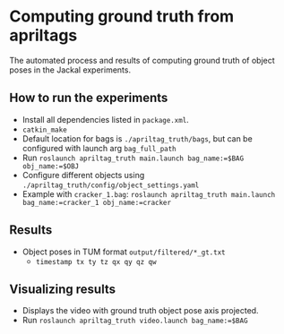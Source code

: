 # Computing ground truth from apriltags
The automated process and results of computing ground truth of object poses in the Jackal experiments.

## How to run the experiments
- Install all dependencies listed in `package.xml`.
- `catkin_make`
- Default location for bags is `./apriltag_truth/bags`, but can be configured with launch arg `bag_full_path`
- Run `roslaunch apriltag_truth main.launch bag_name:=$BAG obj_name:=$OBJ`
- Configure different objects using `./apriltag_truth/config/object_settings.yaml`
- Example with `cracker_1.bag`: `roslaunch apriltag_truth main.launch bag_name:=cracker_1 obj_name:=cracker`

## Results
- Object poses in TUM format `output/filtered/*_gt.txt`
    - `timestamp tx ty tz qx qy qz qw`

## Visualizing results
- Displays the video with ground truth object pose axis projected.
- Run `roslaunch apriltag_truth video.launch bag_name:=$BAG`
